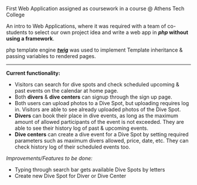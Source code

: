 First Web Application assigned as coursework in a course @ Athens Tech College


An intro to Web Applications, where it was required with a team of co-students to select our own project idea and write a web app in **_php_ without using a framework**.

php template engine **_[twig](https://twig.symfony.com/)_** was used to implement Template inheritance & passing variables to rendered pages.

***

**Current functionality:**  

* Visitors can search for dive spots and check scheduled upcoming & past events on the calendar at home page.  
* Both **divers** & **dive centers** can signup through the sign up page.  
* Both users can upload photos to a Dive Spot, but uploading requires log in. Visitors are able to see already uploaded photos of the Dive Spot.  
* **Divers** can book their place in dive events, as long as the maximum amount of allowed participants of the event is not exceeded. They are able to see their history log of past & upcoming events.  
* **Dive centers** can create a dive event for a Dive Spot by setting required parameters such as maximum divers allowed, price, date, etc. They can check history log of their scheduled events too.  

_Improvements/Features to be done:_  

* Typing through search bar gets available Dive Spots by letters
* Create new Dive Spot for Diver or Dive Center


